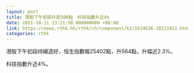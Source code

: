 ```yaml
---
layout: post
title: 港股下午初段升逾500點　科技指數升近4%
date: 2021-10-11 13:21:58.000000000 +08:00
link: https://news.rthk.hk/rthk/ch/component/k2/1614616-20211011.htm
categories: rthk
---
```


港股下午初段持續造好，恒生指數報25402點，升564點，升幅近2.3%。

科技指數升近4%。
